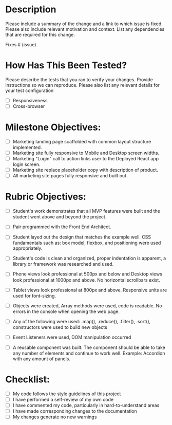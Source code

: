 # Description

Please include a summary of the change and a link to which issue is fixed. Please also include relevant motivation and context. List any dependencies that are required for this change.

Fixes # (issue)

# How Has This Been Tested?

Please describe the tests that you ran to verify your changes. Provide instructions so we can reproduce. Please also list any relevant details for your test configuration

- [ ] Responsiveness
- [ ] Cross-browser 

# Milestone Objectives:

- [ ] Marketing landing page scaffolded with common layout structure implemented.
- [ ] Marketing site fully responsive to Mobile and Desktop screen widths.
- [ ] Marketing "Login" call to action links user to the Deployed React app login screen.
- [ ] Marketing site replace placeholder copy with description of product.
- [ ] All marketing site pages fully responsive and built out.

# Rubric Objectives:

- [ ] Student's work demonstrates that all MVP features were built and the student went above
and beyond the project.
- [ ] Pair programmed with the Front End Architect.
- [ ] Student layed out the design that matches the example well.  CSS fundamentals such as: box model, flexbox, and positioning were used appropriately.
- [ ] Student's code is clean and organized, proper indentation is apparent, a library or framework was researched and used. 
- [ ] Phone views look professional at 500px and below and Desktop views look professional at 1000px and above. No horizontal scrollbars exist.
- [ ] Tablet views look professional at 800px and above. Responsive units are used for font-sizing.   
- [ ] Objects were created, Array methods were used, code is readable. No errors in the console when opening the web page.
- [ ] Any of the following were used: .map(), .reduce(), .filter(), .sort(), constructors were used to build new objects
- [ ] Event Listeners were used, DOM manipulation occurred
- [ ] A reusable component was built.  The component should be able to take any number of elements and continue to work well.  Example: Accordion with any amount of panels.


# Checklist:

- [ ] My code follows the style guidelines of this project
- [ ] I have performed a self-review of my own code
- [ ] I have commented my code, particularly in hard-to-understand areas
- [ ] I have made corresponding changes to the documentation
- [ ] My changes generate no new warnings
